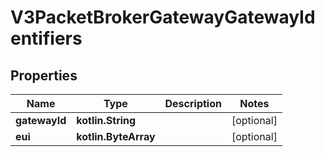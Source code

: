 
# V3PacketBrokerGatewayGatewayIdentifiers

## Properties
Name | Type | Description | Notes
------------ | ------------- | ------------- | -------------
**gatewayId** | **kotlin.String** |  |  [optional]
**eui** | **kotlin.ByteArray** |  |  [optional]



